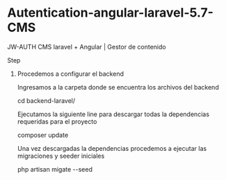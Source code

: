 # Autentication-angular-laravel-5.7-CMS
JW-AUTH CMS laravel + Angular | Gestor de contenido

Step 
1. Procedemos a configurar el backend

    Ingresamos a la carpeta donde se encuentra los archivos del backend

    cd backend-laravel/

    Ejecutamos la siguiente line para descargar todas la dependencias requeridas para el proyecto

    composer update

    Una vez descargadas la dependencias procedemos a ejecutar las migraciones y seeder iniciales

    php artisan migate --seed

    


   
